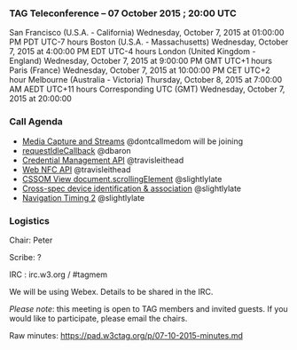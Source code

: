 ### TAG Teleconference – 07 October 2015 ; 20:00 UTC

San Francisco (U.S.A. - California)	Wednesday, October 7, 2015 at 01:00:00 PM	PDT	UTC-7 hours
Boston (U.S.A. - Massachusetts)	Wednesday, October 7, 2015 at 4:00:00 PM	EDT	UTC-4 hours
London (United Kingdom - England)	Wednesday, October 7, 2015 at 9:00:00 PM	GMT	UTC+1 hours
Paris (France)	Wednesday, October 7, 2015 at 10:00:00 PM	CET	UTC+2 hour
Melbourne (Australia - Victoria)	Thursday, October 8, 2015 at 7:00:00 AM	AEDT  UTC+11 hours
Corresponding UTC (GMT)	Wednesday, October 7, 2015 at 20:00:00

### Call Agenda
* [Media Capture and Streams](https://github.com/w3ctag/spec-reviews/issues/57) @dontcallmedom will be joining
* [requestIdleCallback](https://github.com/w3ctag/spec-reviews/issues/70) @dbaron
* [Credential Management API](https://github.com/w3ctag/spec-reviews/issues/49) @travisleithead
* [Web NFC API](https://github.com/w3ctag/spec-reviews/issues/22) @travisleithead
* [CSSOM View document.scrollingElement](https://github.com/w3ctag/spec-reviews/issues/51) @slightlylate
* [Cross-spec device identification & association](https://github.com/w3ctag/spec-reviews/issues/64) @slightlylate
* [Navigation Timing 2](https://github.com/w3ctag/spec-reviews/issues/18) @slightlylate

### Logistics

Chair: Peter

Scribe: ?

IRC : irc.w3.org / #tagmem

We will be using Webex. Details to be shared in the IRC.

*Please note*: this meeting is open to TAG members and invited guests. If you would like to participate, please email the chairs.

Raw minutes: https://pad.w3ctag.org/p/07-10-2015-minutes.md
